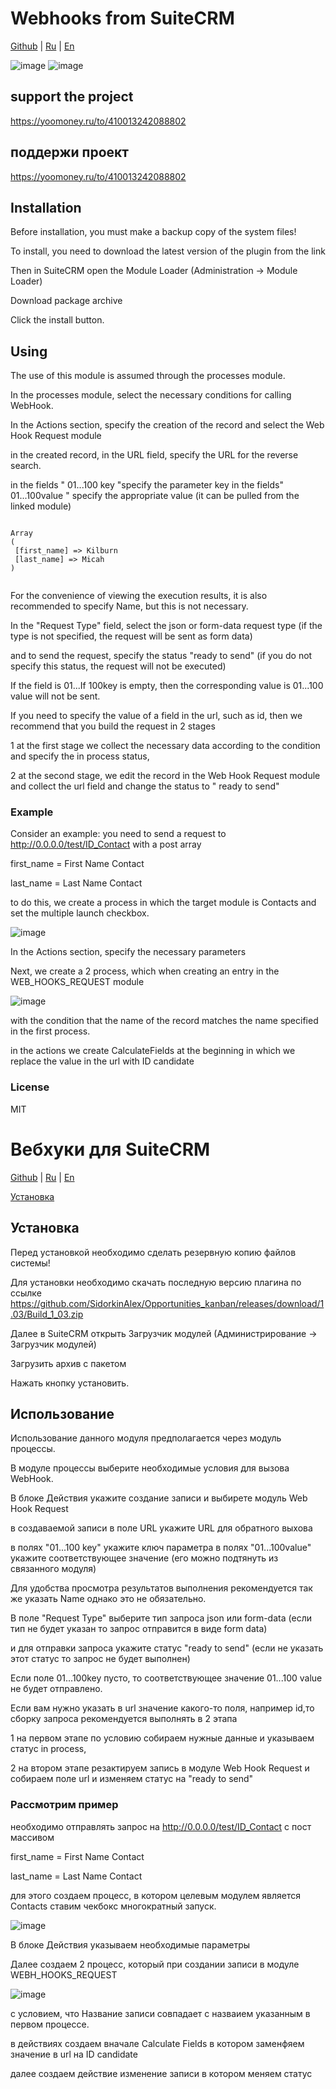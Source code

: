 # Webhooks from SuiteCRM

[Github](https://github.com/SidorkinAlex/SuiteCRMWebHooks) | 
[Ru](#Вебхуки-для-SuiteCRM) |
[En](#Webhooks-from-SuiteCRM)

![image](http://web-seedteam.ru/wp-content/uploads/2021/04/screenshot-0.0.0.0-2021.04.15-23_18_20.png)
![image](http://web-seedteam.ru/wp-content/uploads/2021/04/screenshot-0.0.0.0-2021.04.15-23_43_05.png)

## support the project
https://yoomoney.ru/to/410013242088802

## поддержи проект
https://yoomoney.ru/to/410013242088802


## Installation

Before installation, you must make a backup copy of the system files!

To install, you need to download the latest version of the plugin from the link 

Then in SuiteCRM open the Module Loader (Administration -> Module Loader)

Download package archive

Click the install button.


## Using
   
   The use of this module is assumed through the processes module.
   
   In the processes module, select the necessary conditions for calling WebHook.
   
   In the Actions section, specify the creation of the record and select the Web Hook Request module
   
   in the created record, in the URL field, specify the URL for the reverse search.
   
   in the fields " 01...100 key "specify the parameter key in the fields" 01...100value " specify the appropriate value (it can be pulled from the linked module)
   ```

Array
(
    [first_name] => Kilburn
    [last_name] => Micah
)


   ```
   For the convenience of viewing the execution results, it is also recommended to specify Name, but this is not necessary.
   
   In the "Request Type" field, select the json or form-data request type (if the type is not specified, the request will be sent as form data)
   
   and to send the request, specify the status "ready to send" (if you do not specify this status, the request will not be executed)
   
   If the field is 01...If 100key is empty, then the corresponding value is 01...100 value will not be sent.
   
   
   If you need to specify the value of a field in the url, such as id, then we recommend that you build the request in 2 stages
   
   1 at the first stage we collect the necessary data according to the condition and specify the in process status,
   
   2 at the second stage, we edit the record in the Web Hook Request module and collect the url field and change the status to " ready to send"
### Example
Consider an example:
you need to send a request to http://0.0.0.0/test/ID_Contact
with a post array

first_name = First Name Contact

last_name = Last Name Contact

to do this, we create a process in which the target module is Contacts and set the multiple launch checkbox.

![image](http://web-seedteam.ru/wp-content/uploads/2021/04/screenshot-0.0.0.0-2021.04.16-09_27_26.png)

In the Actions section, specify the necessary parameters

Next, we create a 2 process, which when creating an entry in the WEB_HOOKS_REQUEST module

![image](http://web-seedteam.ru/wp-content/uploads/2021/04/screenshot-0.0.0.0-2021.04.16-09_22_34.png)

with the condition that the name of the record matches the name specified in the first process.

in the actions we create CalculateFields at the beginning
in which we replace the value in the url with ID candidate

### License
MIT


# Вебхуки для SuiteCRM

[Github](https://github.com/SidorkinAlex/SuiteCRMWebHooks) | 
[Ru](#Вебхуки-для-SuiteCRM) |
[En](#Webhooks-from-SuiteCRM)

[Установка](#Установка)

## Установка

Перед установкой необходимо сделать резервную копию файлов системы!

Для установки необходимо скачать последную версию плагина по ссылке https://github.com/SidorkinAlex/Opportunities_kanban/releases/download/1.03/Build_1_03.zip

Далее в SuiteCRM открыть Загрузчик модулей (Администрирование -> Загрузчик модулей)

Загрузить архив с пакетом

Нажать кнопку установить.

## Использование
   
   Использование данного модуля предполагается через модуль процессы.
   
   В модуле процессы выберите необходимые условия для вызова WebHook.
   
   В блоке Действия укажите создание записи и выбирете модуль Web Hook Request
   
   в создаваемой записи в поле URL укажите URL для обратного выхова
   
   в полях "01...100 key" укажите ключ параметра в полях "01...100value" укажите соответствующее значение (его можно подтянуть из связанного модуля)
   
   Для удобства просмотра результатов выполнения рекомендуется так же указать Name однако это не обязательно.
   
   В поле "Request Type" выберите тип запроса json или form-data (если тип не будет указан то запрос отправится в виде form data)
   
   и для отправки запроса укажите статус "ready to send" (если не указать этот статус то запрос не будет выполнен)
   
   Если поле 01...100key пусто, то соответствующее значение 01...100 value не будет отправлено.
   
   
   Если вам нужно указать в url значение какого-то поля, например id,то сборку запроса рекомендуется выполнять в 2 этапа
   
   1 на первом этапе по условию собираем нужные данные и указываем статус in process,
   
   2 на втором этапе резактируем запись в модуле Web Hook Request  и собираем поле url и изменяем статус на "ready to send"
   
### Рассмотрим пример

   необходимо отправлять запрос на http://0.0.0.0/test/ID_Contact
    с пост массивом
    
   first_name = First Name Contact
   
   last_name = Last Name Contact
    
   для этого создаем процесс, в котором целевым модулем является Contacts ставим чекбокс многократный запуск.
    
![image](http://web-seedteam.ru/wp-content/uploads/2021/04/screenshot-0.0.0.0-2021.04.16-09_27_26.png)

   В блоке Действия указываем необходимые параметры
    
   Далее создаем 2 процесс, который при создании записи в модуле WEBH_HOOKS_REQUEST 
    
![image](http://web-seedteam.ru/wp-content/uploads/2021/04/screenshot-0.0.0.0-2021.04.16-09_22_34.png)

   с условием, что Название записи совпадает с назваием указанным в первом процессе.
    
   в действиях создаем вначале Calculate Fields
   в котором заменфяем значение в url на ID candidate
    
   далее создаем действие изменение записи в котором меняем статус
    
